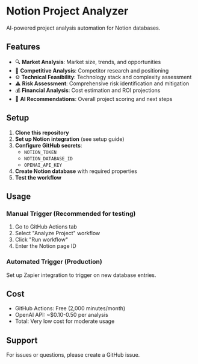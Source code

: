 # Notion Project Analyzer

AI-powered project analysis automation for Notion databases.

## Features

- 🔍 **Market Analysis**: Market size, trends, and opportunities
- 🏢 **Competitive Analysis**: Competitor research and positioning
- ⚙️ **Technical Feasibility**: Technology stack and complexity assessment
- ⚠️ **Risk Assessment**: Comprehensive risk identification and mitigation
- 💰 **Financial Analysis**: Cost estimation and ROI projections
- 🎯 **AI Recommendations**: Overall project scoring and next steps

## Setup

1. **Clone this repository**
2. **Set up Notion integration** (see setup guide)
3. **Configure GitHub secrets**:
   - `NOTION_TOKEN`
   - `NOTION_DATABASE_ID` 
   - `OPENAI_API_KEY`
4. **Create Notion database** with required properties
5. **Test the workflow**

## Usage

### Manual Trigger (Recommended for testing)
1. Go to GitHub Actions tab
2. Select "Analyze Project" workflow
3. Click "Run workflow"
4. Enter the Notion page ID

### Automated Trigger (Production)
Set up Zapier integration to trigger on new database entries.

## Cost

- GitHub Actions: Free (2,000 minutes/month)
- OpenAI API: ~$0.10-0.50 per analysis
- Total: Very low cost for moderate usage

## Support

For issues or questions, please create a GitHub issue.
